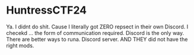 # HuntressCTF24
 Ya. I didnt do shit. Cause I literally got ZERO repsect in their own Discord. I checekd ... the form of communication required. Discord is the only way. There are better ways to runa.  Discord server. AND THEY did not have the right mods. 
